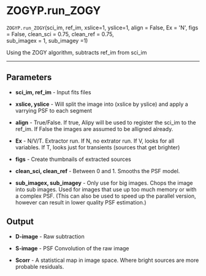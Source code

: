 # ZOGYP.run_ZOGY

`ZOGYP.run_ZOGY`(sci_im, ref_im,  xslice=1, yslice=1, align = False, Ex = 'N', figs = False, clean_sci = 0.75, clean_ref = 0.75,     
                  sub_imagex = 1, sub_imagey =1)
  
  Using the ZOGY algorithm, subtracts ref_im from sci_im
  
  ---
  
  ## Parameters
  
   * **sci_im, ref_im** - Input fits files
  
   * **xslice, yslice** - Will split the image into (xslice by yslice) and apply a varrying PSF to each segment
  
   * **align** - True/False. If true, Alipy will be used to register the sci_im to the ref_im. If False the images are assumed to be alligned already.
  
   * **Ex** - N/V/T. Extractor run. If N, no extrator run. If V, looks for all variables. If T, looks just for transients (sources that get brighter)
  
   * **figs** - Create thumbnails of extracted sources
   
   * **clean_sci, clean_ref** - Between 0 and 1. Smooths the PSF model.
  
   * **sub_imagex, sub_imagey** - Only use for big images. Chops the image into sub images. Used for images that use up too much memory or with a complex PSF. (This can also be used to speed up the parallel version, however can result in lower quality PSF estimation.)
  
  ## Output
  
   * **D-image** - Raw subtraction
   
   * **S-image** - PSF Convolution of the raw image
   
   * **Scorr** - A statistical map in image space. Where bright sources are more probable residuals.
   
  
  
  
